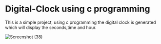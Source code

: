 # Digital-Clock using c programming

This is a simple project, using c programming the digital clock is generated which will display the seconds,time and hour.


![Screenshot (38)](https://user-images.githubusercontent.com/74854579/125399630-7d4e8c80-e3ce-11eb-9e79-28085493bb5f.png)
